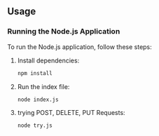 ## Usage

### Running the Node.js Application

To run the Node.js application, follow these steps:

1. Install dependencies:
   ```bash
   npm install
   ```
2. Run the index file:
   ```bash
   node index.js
   ```
3. trying POST, DELETE, PUT Requests:
   ```bash
   node try.js
   ```
